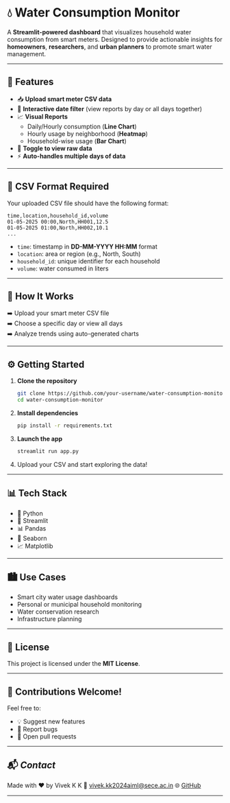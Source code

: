 
# 💧 **Water Consumption Monitor**

A **Streamlit-powered dashboard** that visualizes household water consumption from smart meters. Designed to provide actionable insights for **homeowners**, **researchers**, and **urban planners** to promote smart water management.

---

## 🚀 **Features**

- 📥 **Upload smart meter CSV data**
- 📆 **Interactive date filter** (view reports by day or all days together)
- 📈 **Visual Reports**
  - Daily/Hourly consumption (**Line Chart**)
  - Hourly usage by neighborhood (**Heatmap**)
  - Household-wise usage (**Bar Chart**)
- 📄 **Toggle to view raw data**
- ⚡ **Auto-handles multiple days of data**

---

## 📁 **CSV Format Required**

Your uploaded CSV file should have the following format:

```csv
time,location,household_id,volume
01-05-2025 00:00,North,HH001,12.5
01-05-2025 01:00,North,HH002,10.1
...
```

- `time`: timestamp in **DD-MM-YYYY HH:MM** format
- `location`: area or region (e.g., North, South)
- `household_id`: unique identifier for each household
- `volume`: water consumed in liters

---

## 🧠 **How It Works**

➡️ Upload your smart meter CSV file  
➡️ Choose a specific day or view all days  
➡️ Analyze trends using auto-generated charts

---

## ⚙️ **Getting Started**

1. **Clone the repository**
   ```bash
   git clone https://github.com/your-username/water-consumption-monitor.git
   cd water-consumption-monitor
   ```

2. **Install dependencies**
   ```bash
   pip install -r requirements.txt
   ```

3. **Launch the app**
   ```bash
   streamlit run app.py
   ```

4. Upload your CSV and start exploring the data!

---

## 📊 **Tech Stack**

- 🐍 Python
- 🌊 Streamlit
- 📊 Pandas
- 🎨 Seaborn
- 📈 Matplotlib

---

## 🏙️ **Use Cases**

- Smart city water usage dashboards
- Personal or municipal household monitoring
- Water conservation research
- Infrastructure planning

---

## 📜 **License**

This project is licensed under the **MIT License**.

---

## 🙌 **Contributions Welcome!**

Feel free to:
- 💡 Suggest new features
- 🐞 Report bugs
- 🔧 Open pull requests

---

## 📬 *Contact*

Made with ❤ by Vivek K K
📧 vivek.kk2024aiml@sece.ac.in
🌐 [GitHub](https://github.com/Vivek-the-creator)

---
```
